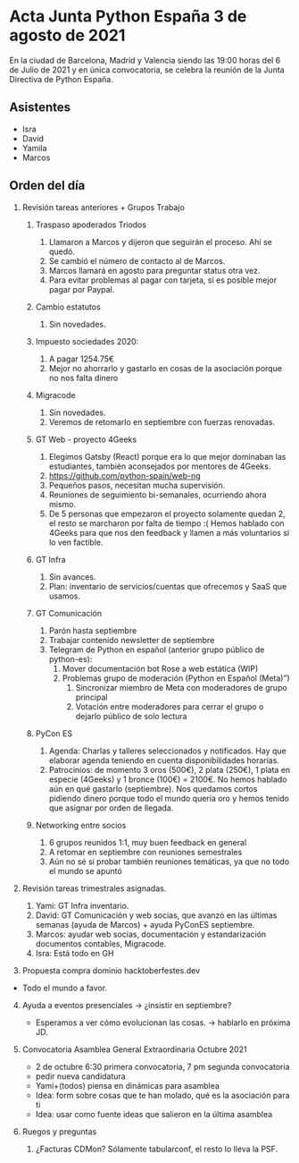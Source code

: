 # Acta Junta Python España 3 de agosto de 2021

En la ciudad de Barcelona, Madrid y Valencia siendo las 19:00 horas del 6 de Julio de 2021 y en única convocatoria, se celebra la reunión de la Junta Directiva de Python España.

## Asistentes
* Isra
* David
* Yamila
* Marcos


## Orden del día
1. Revisión tareas anteriores + Grupos Trabajo
   1. Traspaso apoderados Triodos
      1. Llamaron a Marcos y dijeron que seguirán el proceso. Ahí se quedó.
      2. Se cambió el número de contacto al de Marcos.
      3. Marcos llamará en agosto para preguntar status otra vez.
      4. Para evitar problemas al pagar con tarjeta, si es posible mejor pagar por Paypal.
   2. Cambio estatutos
      1. Sin novedades.
   3. Impuesto sociedades 2020:
      1. A pagar 1254.75€
      2. Mejor no ahorrarlo y gastarlo en cosas de la asociación porque no nos falta dinero
                
   4. Migracode
      1. Sin novedades.
      2. Veremos de retomarlo en septiembre con fuerzas renovadas.
   5. GT Web - proyecto 4Geeks
      1. Elegimos Gatsby (React) porque era lo que mejor dominaban las estudiantes, también aconsejados por mentores de 4Geeks.
      2. https://github.com/python-spain/web-ng
      3. Pequeños pasos, necesitan mucha supervisión.
      4. Reuniones de seguimiento bi-semanales, ocurriendo ahora mismo.
      5. De 5 personas que empezaron el proyecto solamente quedan 2, el resto se marcharon por falta de tiempo :(  Hemos hablado con 4Geeks para que nos den feedback y llamen a más voluntarios si lo ven factible.
   6. GT Infra
      1. Sin avances.
      2. Plan: inventario de servicios/cuentas que ofrecemos y SaaS que usamos.
   7. GT Comunicación
      1. Parón hasta septiembre
      2. Trabajar contenido newsletter de septiembre
      3. Telegram de Python en español (anterior grupo público de python-es):
         1. Mover documentación bot Rose a web estática (WIP)
         2. Problemas grupo de moderación (Python en Español (Meta)”)
            1. Sincronizar miembro de Meta con moderadores de grupo principal
            2. Votación entre moderadores para cerrar el grupo o dejarlo público de solo lectura
   8. PyCon ES
      1. Agenda: Charlas y talleres seleccionados y notificados. Hay que elaborar agenda teniendo en cuenta disponibilidades horarias.
      2. Patrocinios: de momento 3 oros (500€), 2 plata (250€), 1 plata en especie (4Geeks) y 1 bronce (100€) = 2100€. No hemos hablado aún en qué gastarlo (septiembre). Nos quedamos cortos pidiendo dinero porque todo el mundo quería oro y hemos tenido que asignar por orden de llegada.
   9. Networking entre socios
      1. 6 grupos reunidos 1:1, muy buen feedback en general
      2. A retomar en septiembre con reuniones semestrales
      3. Aún no sé si probar también reuniones temáticas, ya que no todo el mundo se apuntó

2. Revisión tareas trimestrales asignadas.
    1. Yami: GT Infra inventario.
    2. David: GT Comunicación y web socias, que avanzó en las últimas semanas (ayuda de Marcos) + ayuda PyConES septiembre.
    3. Marcos: ayudar web socias, documentación y estandarización documentos contables, Migracode.
    4. Isra: Está todo en GH

3. Propuesta compra dominio hacktoberfestes.dev
  - Todo el mundo a favor.

4. Ayuda a eventos presenciales → ¿insistir en septiembre?
   - Esperamos a ver cómo evolucionan las cosas. → hablarlo en próxima JD.

5. Convocatoria Asamblea General Extraordinaria Octubre 2021
   - 2 de octubre 6:30 primera convocatoria, 7 pm segunda convocatoria
   - pedir nueva candidatura
   - Yami+(todos) piensa en dinámicas para asamblea
   - Idea: form sobre cosas que te han molado, qué es la asociación para ti
   - Idea: usar como fuente ideas que salieron en la última asamblea

6. Ruegos y preguntas
   1. ¿Facturas CDMon? Sólamente tabularconf, el resto lo lleva la PSF.
